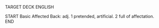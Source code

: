 TARGET DECK
ENGLISH

START
Basic
Affected
Back: adj. 1 pretended, artificial. 2 full of affectation.
END
